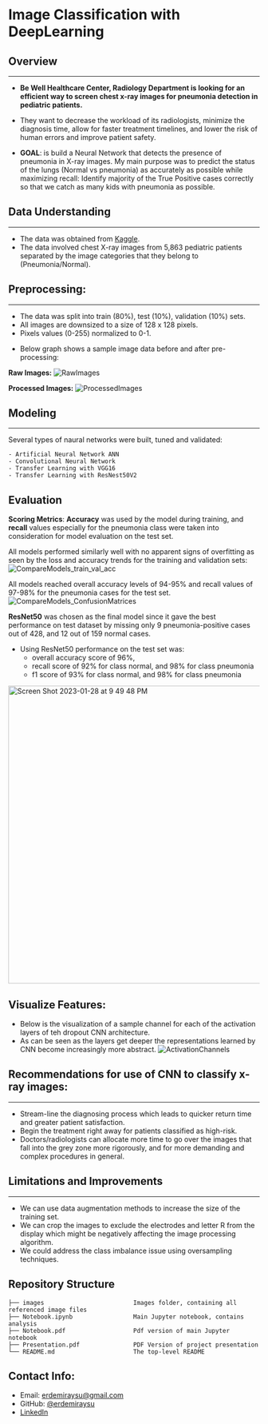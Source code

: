 # Image Classification with DeepLearning

## Overview
***
- **Be Well Healthcare Center, Radiology Department is looking for an efficient way to screen chest x-ray images for pneumonia detection in pediatric patients.**

- They want to decrease the workload of its radiologists, minimize the diagnosis time, allow for faster treatment timelines, and lower the risk of human errors and improve patient safety.

- **GOAL**: is build a Neural Network that detects the presence of pneumonia in X-ray images. My main purpose was to  predict the status of the lungs (Normal vs pneumonia) as accurately as possible while maximizing recall: Identify majority of the True Positive cases correctly so that we catch as many kids with pneumonia as possible. 

## Data Understanding
***
* The data was obtained from [Kaggle](https://www.kaggle.com/datasets/paultimothymooney/chest-xray-pneumonia/). 
* The data involved chest X-ray images from 5,863 pediatric patients separated by the image categories that they belong to (Pneumonia/Normal). 

## Preprocessing:
***
- The data was split into train (80%), test (10%), validation (10%) sets.
- All images are downsized to a size of 128 x 128 pixels.
- Pixels values (0-255) normalized to 0-1.

* Below graph shows a sample image data before and after pre-processing:

**Raw Images:**
![RawImages](https://user-images.githubusercontent.com/61121277/214430135-ec55af63-9ae7-47b0-b4bb-90feefec8e56.png)

**Processed Images:**
![ProcessedImages](https://user-images.githubusercontent.com/61121277/214377441-b4529e73-7e39-453f-b3cd-0cfbb4120e46.png)

## Modeling
***
Several types of naural networks were built, tuned and validated:

    - Artificial Neural Network ANN 
    - Convolutional Neural Network 
    - Transfer Learning with VGG16
    - Transfer Learning with ResNest50V2

## Evaluation
**Scoring Metrics**: **Accuracy** was used by the model during training, and **recall** values especially for the pneumonia class were taken into consideration for model evaluation on the test set. 

All models performed similarly well with no apparent signs of overfitting as seen by the loss and accuracy trends for the training and validation sets:
![CompareModels_train_val_acc](https://user-images.githubusercontent.com/61121277/215303767-e5d89de7-0ad2-4db6-acf7-3c55b44241bb.png)

All models reached overall accuracy levels of 94-95% and recall values of 97-98% for the pneumonia cases for the test set.
![CompareModels_ConfusionMatrices](https://user-images.githubusercontent.com/61121277/215303772-c702e469-89d5-49cb-a0b1-b506b7be6123.png)

**ResNet50** was chosen as the final model since it gave the best performance on test dataset by missing only 9 pneumonia-positive cases out of 428, and 12 out of 159 normal cases. 

* Using ResNet50 performance on the test set was:
    - overall accuracy score of 96%, 
    - recall score of 92% for class normal, and 98% for class pneumonia 
    - f1 score of 93% for class normal, and 98% for class pneumonia
<img width="596" alt="Screen Shot 2023-01-28 at 9 49 48 PM" src="https://user-images.githubusercontent.com/61121277/215303833-62f4a8da-9ac0-4e3c-9c63-4d34c60a9b54.png">

## Visualize Features:
* Below is the visualization of a sample channel for each of the activation layers of teh dropout CNN architecture. 
* As can be seen as the layers get deeper the representations learned by CNN become increasingly more abstract. 
![ActivationChannels](https://user-images.githubusercontent.com/61121277/215303865-1430d6c7-720d-4a60-9f36-695ff866ea98.png)

## Recommendations for use of CNN to classify x-ray images:
***
* Stream-line the diagnosing process which leads to quicker return time and greater patient satisfaction.
* Begin the treatment right away for patients classified as high-risk.
* Doctors/radiologists can allocate more time to go over the images that fall into the grey zone more rigorously, and for more demanding and complex procedures in general.

## Limitations and Improvements
***
* We can use data augmentation methods to increase the size of the training set. 
* We can crop the images to exclude the electrodes and letter R from the display which might be negatively affecting the image processing algorithm.
* We could address the class imbalance issue using oversampling techniques.

## Repository Structure
 
    ├── images                         Images folder, containing all referenced image files
    ├── Notebook.ipynb                 Main Jupyter notebook, contains analysis
    ├── Notebook.pdf                   Pdf version of main Jupyter notebook
    ├── Presentation.pdf               PDF Version of project presentation                                        
    └── README.md                      The top-level README  
    
## Contact Info:
* Email: erdemiraysu@gmail.com
* GitHub: [@erdemiraysu](https://github.com/erdemiraysu/)
* [LinkedIn](https://www.linkedin.com/in/aysuerdemir)
